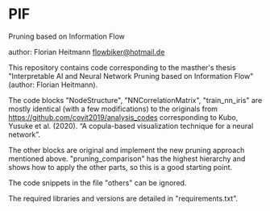 # PIF
Pruning based on Information Flow

author: Florian Heitmann
flowbiker@hotmail.de

This repository contains code corresponding to 
the masther's thesis
"Interpretable AI and Neural Network
Pruning based on Information Flow" 
(author: Florian Heitmann).

The code blocks 
"NodeStructure",
"NNCorrelationMatrix",
"train_nn_iris"
are mostly identical (with a few modifications) to the originals from 
https://github.com/covit2019/analysis_codes
corresponding to 
Kubo, Yusuke et al. (2020). “A copula-based visualization technique for a neural network”.

The other blocks are original and implement the new
pruning approach mentioned above.
"pruning_comparison" has the highest hierarchy and shows how
to apply the other parts, so this is a good starting point.

The code snippets in the file "others" can be ignored.

The required libraries and versions are detailed in "requirements.txt".





